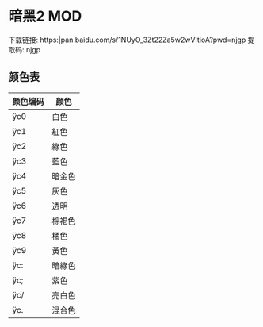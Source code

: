 # 暗黑2 MOD

下载链接: https:|pan.baidu.com/s/1NUyO_3Zt22Za5w2wVItioA?pwd=njgp 提取码: njgp 

## 颜色表

| 颜色编码 | 颜色 |
| --- | --- |
| ÿc0 | 白色
| ÿc1 | 紅色
| ÿc2 | 綠色
| ÿc3 | 藍色
| ÿc4 | 暗金色
| ÿc5 | 灰色
| ÿc6 | 透明
| ÿc7 | 棕褐色
| ÿc8 | 橘色
| ÿc9 | 黃色
| ÿc: | 暗綠色
| ÿc; | 紫色
| ÿc/ | 亮白色
| ÿc. | 混合色